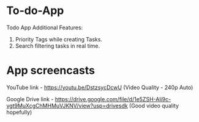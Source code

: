 # To-do-App
Todo App
Additional Features:
1. Priority Tags while creating Tasks.
2. Search filtering tasks in real time.

# App screencasts

YouTube link - https://youtu.be/DstzsycDcwU  (Video Quality - 240p Auto)

Google Drive link - https://drive.google.com/file/d/1e5ZSH-Ali9c-vgt9MuXcgChMHMuVJKNV/view?usp=drivesdk (Good video quality hopefully)
